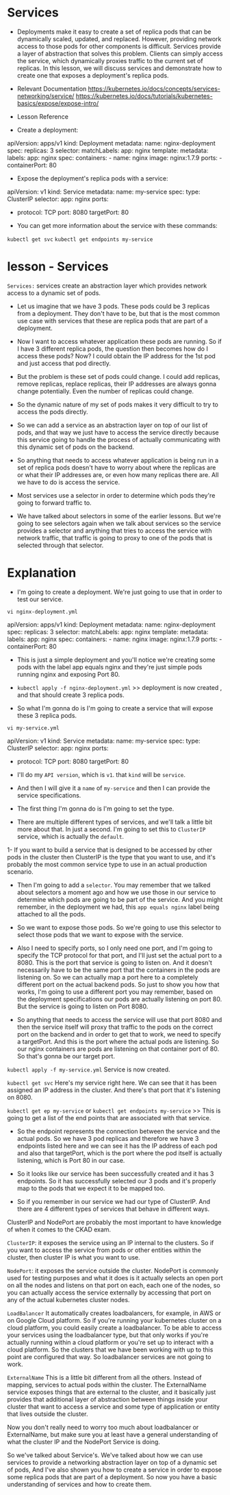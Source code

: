 # Services

- Deployments make it easy to create a set of replica pods that can be dynamically scaled, updated, and replaced. However, providing network access to those pods for other components is difficult. Services provide a layer of abstraction that solves this problem. Clients can simply access the service, which dynamically proxies traffic to the current set of replicas. In this lesson, we will discuss services and demonstrate how to create one that exposes a deployment's replica pods.

- Relevant Documentation
https://kubernetes.io/docs/concepts/services-networking/service/
https://kubernetes.io/docs/tutorials/kubernetes-basics/expose/expose-intro/

- Lesson Reference

- Create a deployment:

apiVersion: apps/v1
kind: Deployment
metadata:
  name: nginx-deployment
spec:
  replicas: 3
  selector:
    matchLabels:
      app: nginx
  template:
    metadata:
      labels:
        app: nginx
    spec:
      containers:
      - name: nginx
        image: nginx:1.7.9
        ports:
        - containerPort: 80

- Expose the deployment's replica pods with a service:

apiVersion: v1
kind: Service
metadata:
  name: my-service
spec:
  type: ClusterIP
  selector:
    app: nginx
  ports:
  - protocol: TCP
    port: 8080
    targetPort: 80

- You can get more information about the service with these commands:

`kubectl get svc`
`kubectl get endpoints my-service`

# lesson - Services

`Services:` services create an abstraction layer which provides network access to a dynamic set of pods. 

- Let us imagine that we have 3 pods. These pods could be 3 replicas from a deployment. They don't have to be, but that is the most common use case with services that these are replica pods that are part of a deployment. 

- Now I want to access whatever application these pods are running. So if I have 3 different replica pods, the question then becomes how do I access these pods? Now? I could obtain the IP address for the 1st pod and just access that pod directly. 

- But the problem is these set of pods could change. I could add replicas, remove replicas, replace replicas, their IP addresses are always gonna change potentially. Even the number of replicas could change. 

- So the dynamic nature of my set of pods makes it very difficult to try to access the pods directly. 

- So we can add a service as an abstraction layer on top of our list of pods, and that way we just have to access the service directly because this service going to handle the process of actually communicating with this dynamic set of pods on the backend. 

- So anything that needs to access whatever application is being run in a set of replica pods doesn't have to worry about where the replicas are or what their IP addresses are, or even how many replicas there are. All we have to do is access the service. 

- Most services use a selector in order to determine which pods they're going to forward traffic to. 

- We have talked about selectors in some of the earlier lessons. But we're going to see selectors again when we talk about services so the service provides a selector and anything that tries to access the service with network traffic, that traffic is going to proxy to one of the pods that is selected through that selector.
 
# Explanation 

- I'm going to create a deployment. We're just going to use that in order to test our service. 

`vi nginx-deployment.yml`

apiVersion: apps/v1
kind: Deployment
metadata:
  name: nginx-deployment
spec:
  replicas: 3
  selector:
    matchLabels:
      app: nginx
  template:
    metadata:
      labels:
        app: nginx
    spec:
      containers:
      - name: nginx
        image: nginx:1.7.9
        ports:
        - containerPort: 80


- This is just a simple deployment and you'll notice we're creating some pods with the label app equals nginx and they're just simple pods running nginx and exposing Port 80. 
- `kubectl apply -f nginx-deployment.yml` >> deployment is now created , and that should create 3 replica pods.  

- So what I'm gonna do is I'm going to create a service that will expose these 3 replica pods. 

`vi my-service.yml`

apiVersion: v1
kind: Service
metadata:
  name: my-service
spec:
  type: ClusterIP
  selector:
    app: nginx
  ports:
  - protocol: TCP
    port: 8080
    targetPort: 80


- I'll do my `API version`, which is `v1`. that `kind` will be `service`. 
- And then I will give it a `name` of `my-service` and then I can provide the service specifications. 
- The first thing I'm gonna do is I'm going to set the type. 

- There are multiple different types of services, and we'll talk a little bit more about that. In just a second. I'm going to set this to `ClusterIP` service, which is actually the `default`. 

1- If you want to build a service that is designed to be accessed by other pods in the cluster then ClusterIP is the type that you want to use, and it's probably the most common service type to use in an actual production scenario. 

- Then I'm going to add a `selector`. You may remember that we talked about selectors a moment ago and how we use those in our service to determine which pods are going to be part of the service. And you might remember, in the deployment we had, this `app equals nginx` label being attached to all the pods. 

- So we want to expose those pods. So we're going to use this selector to select those pods that we want to expose with the service.
 
- Also I need to specify ports, so I only need one port, and I'm going to specify the TCP protocol for that port, and I'll just set the actual port to a 8080. This is the port that service is going to listen on. And it doesn't necessarily have to be the same port that the containers in the pods are listening on. So we can actually map a port here to a completely different port on the actual backend pods. So just to show you how that works, I'm going to use a different port you may remember, based on the deployment specifications our pods are actually listening on port 80. But the service is going to listen on Port 8080. 

- So anything that needs to access the service will use that port 8080 and then the service itself will proxy that traffic to the pods on the correct port on the backend and in order to get that to work, we need to specify a targetPort. And this is the port where the actual pods are listening. So our nginx containers are pods are listening on that container port of 80. So that's gonna be our target port. 

`kubectl apply -f my-service.yml` Service is now created. 

`kubectl get svc` Here's my service right here. We can see that it has been assigned an IP address in the cluster. And there's that port that it's listening on 8080. 

`kubectl get ep my-service` or `kubectl get endpoints my-service` >>  This is going to get a list of the end points that are associated with that service. 

- So the endpoint represents the connection between the service and the actual pods. So we have 3 pod replicas and therefore we have 3 endpoints listed here and we can see it has the IP address of each pod and also that targetPort, which is the port where the pod itself is actually listening, which is Port 80 in our case. 

- So it looks like our service has been successfully created and it has 3 endpoints. So it has successfully selected our 3 pods and it's properly map to the pods that we expect it to be mapped too. 

- So if you remember in our service we had our type of ClusterIP. And there are 4 different types of services that behave in different ways. 


ClusterIP and NodePort are probably the most important to have knowledge of when it comes to the CKAD exam. 

`ClusterIP`: it exposes the service using an IP internal to the clusters. So if you want to access the service from pods or other entities within the cluster, then cluster IP is what you want to use. 

`NodePort`: it exposes the service outside the cluster. NodePort is commonly used for testing purposes and what it does is it actually selects an open port on all the nodes and listens on that port on each, each one of the nodes, so you can actually access the service externally by accessing that port on any of the actual kubernetes cluster nodes. 

`LoadBalancer` It automatically creates loadbalancers, for example, in AWS or on Google Cloud platform. So if you're running your kubernetes cluster on a cloud platform, you could easily create a loadbalancer. To be able to access your services using the loadbalancer type, but that only works if you're actually running within a cloud platform or you're set up to interact with a cloud platform. So the clusters that we have been working with up to this point are configured that way. So loadbalancer services are not going to work. 

`ExternalName` This is a little bit different from all the others. Instead of mapping, services to actual pods within the cluster. The ExternalName service exposes things that are external to the cluster, and it basically just provides that additional layer of abstraction between things inside your cluster that want to access a service and some type of application or entity that lives outside the cluster. 

Now you don't really need to worry too much about loadbalancer or ExternalName, but make sure you at least have a general understanding of what the cluster IP and the NodePort Service is doing. 

So we've talked about Service's. We've talked about how we can use services to provide a networking abstraction layer on top of a dynamic set of pods, And I've also shown you how to create a service in order to expose some replica pods that are part of a deployment. So now you have a basic understanding of services and how to create them.